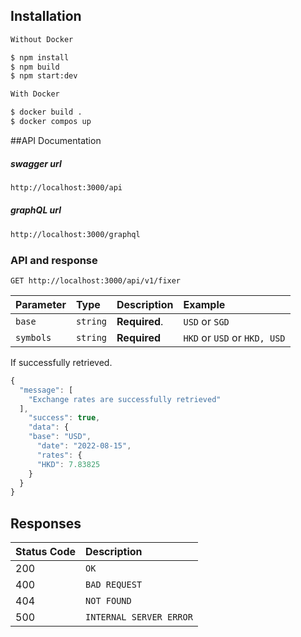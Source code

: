 ## Installation

```bash
Without Docker

$ npm install
$ npm build
$ npm start:dev
```

```bash
With Docker

$ docker build .
$ docker compos up
```

##API Documentation
##### swagger url
```bash
http://localhost:3000/api
```

##### graphQL url
```bash
http://localhost:3000/graphql
```


### API and response
```http
GET http://localhost:3000/api/v1/fixer
```

| Parameter | Type | Description | Example
| :--- | :--- | :--- | :--- |
| `base ` | `string` | **Required**. | `USD` or `SGD`
| `symbols ` | `string` | **Required** | `HKD` or `USD` or `HKD, USD`

If successfully retrieved.
```javascript
{
  "message": [
    "Exchange rates are successfully retrieved"
  ],
    "success": true,
    "data": {
    "base": "USD",
      "date": "2022-08-15",
      "rates": {
      "HKD": 7.83825
    }
  }
}
```



## Responses

| Status Code | Description |
| :--- | :--- |
| 200 | `OK` |
| 400 | `BAD REQUEST` |
| 404 | `NOT FOUND` |
| 500 | `INTERNAL SERVER ERROR` |
